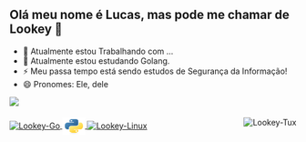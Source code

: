 ## Olá meu nome é Lucas, mas pode me chamar de Lookey 👋

- 🔧 Atualmente estou Trabalhando com ...
- 📘 Atualmente estou estudando Golang.
- ⚡ Meu passa tempo está sendo estudos de Segurança da Informação!
- 😄 Pronomes: Ele, dele

 <div>
  <a href="https://github.com/Lookey-dev">
  <img height="180em" src="https://github-readme-stats.vercel.app/api?username=Lookey-dev&show_icons=true&theme=github_dark&include_all_commits=true&count_private=true"/>
</div>

<div style="display: inline_block"><br>
 <img align="center" alt="Lookey-Go" height="30" width="40" src="https://cdn.jsdelivr.net/gh/devicons/devicon/icons/go/go-original-wordmark.svg" />
 <img align="center" alt="Lookey-Python" height="30" width="40" src="https://raw.githubusercontent.com/devicons/devicon/master/icons/python/python-original.svg">
 <img align="right" alt="Lookey-Tux" src="https://media.tenor.com/images/ccb959edb41a02737755b2209ef7d97a/tenor.gif">
 <img align="center" alt="Lookey-Linux" height="30" width="40" src="https://cdn.jsdelivr.net/gh/devicons/devicon/icons/linux/linux-original.svg" />
</div>

##
